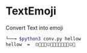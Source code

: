 # TextEmoji
Convert Text into emoji


```sh
└──╼ $python3 conv.py hellow
hellow  =  🙄🤣😄🤠😍🤨👿🧛😏🧟😄🧙😍😙

```
